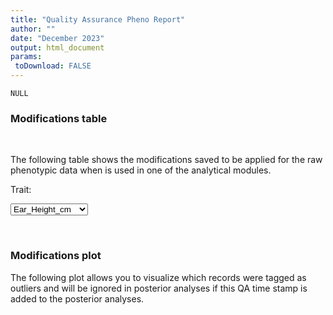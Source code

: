```yaml
---
title: "Quality Assurance Pheno Report"
author: ""
date: "December 2023"
output: html_document
params:
 toDownload: FALSE
---
```







```
NULL
```


### Modifications table
<p>&nbsp;</p>

The following table shows the modifications saved to be applied for the raw phenotypic data when is used in one of the analytical modules.

<!--html_preserve--><div class="form-group shiny-input-container">
<label class="control-label" id="qaRawApp_1-traitQa-label" for="qaRawApp_1-traitQa">Trait:</label>
<div>
<select id="qaRawApp_1-traitQa" class="shiny-input-select"><option value="Ear_Height_cm" selected>Ear_Height_cm</option>
<option value="Plant_Height_cm">Plant_Height_cm</option>
<option value="Yield_Mg_ha">Yield_Mg_ha</option></select>
<script type="application/json" data-for="qaRawApp_1-traitQa" data-nonempty="">{"plugins":["selectize-plugin-a11y"]}</script>
</div>
</div><!--/html_preserve-->


<!--html_preserve--><div class="datatables html-widget html-widget-output shiny-report-size html-fill-item" id="qaRawApp_1-out4355c46f5a014461" style="width:100%;height:auto;"></div><!--/html_preserve-->



<p>&nbsp;</p>

### Modifications plot

The following plot allows you to visualize which records were tagged as outliers and will be ignored in posterior analyses if this QA time stamp is added to the posterior analyses.

<p>&nbsp;</p>

<!--html_preserve--><div class="shiny-plot-output html-fill-item" id="qaRawApp_1-oute74491e9be83dd10" style="width:100%;height:400px;"></div><!--/html_preserve-->









